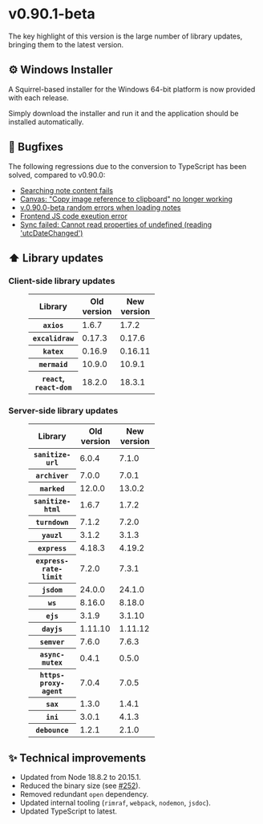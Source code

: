 # v0.90.1-beta
The key highlight of this version is the large number of library updates, bringing them to the latest version.

## ⚙️ Windows Installer

A Squirrel-based installer for the Windows 64-bit platform is now provided with each release.

Simply download the installer and run it and the application should be installed automatically.

## 🐞 Bugfixes

The following regressions due to the conversion to TypeScript has been solved, compared to v0.90.0:

*   [Searching note content fails](https://github.com/TriliumNext/Notes/issues/211)
*   [Canvas: "Copy image reference to clipboard" no longer working](https://github.com/TriliumNext/Notes/pull/227)
*   [v.0.90.0-beta random errors when loading notes](https://github.com/TriliumNext/Notes/issues/238)
*   [Frontend JS code exeution error](https://github.com/TriliumNext/Notes/issues/244)
*   [Sync failed: Cannot read properties of undefined (reading 'utcDateChanged')](https://github.com/TriliumNext/Notes/issues/210)

## ⬆️ Library updates

### Client-side library updates

<figure class="table" style="width:50%;"><table><thead><tr><th>Library</th><th>Old version</th><th>New version</th></tr></thead><tbody><tr><th><code>axios</code></th><td>1.6.7</td><td>1.7.2</td></tr><tr><th><code>excalidraw</code></th><td>0.17.3</td><td>0.17.6</td></tr><tr><th><code>katex</code></th><td>0.16.9</td><td>0.16.11</td></tr><tr><th><code>mermaid</code></th><td>10.9.0</td><td>10.9.1</td></tr><tr><th><code>react</code>, <code>react-dom</code></th><td>18.2.0</td><td>18.3.1</td></tr></tbody></table></figure>

### Server-side library updates

<figure class="table" style="width:50%;"><table><thead><tr><th>Library</th><th>Old version</th><th>New version</th></tr></thead><tbody><tr><th><code>sanitize-url</code></th><td>6.0.4</td><td>7.1.0</td></tr><tr><th><code>archiver</code></th><td>7.0.0</td><td>7.0.1</td></tr><tr><th><code>marked</code></th><td>12.0.0</td><td>13.0.2</td></tr><tr><th><code>sanitize-html</code></th><td>1.6.7</td><td>1.7.2</td></tr><tr><th><code>turndown</code></th><td>7.1.2</td><td>7.2.0</td></tr><tr><th><code>yauzl</code></th><td>3.1.2</td><td>3.1.3</td></tr><tr><th><code>express</code></th><td>4.18.3</td><td>4.19.2</td></tr><tr><th><code>express-rate-limit</code></th><td>7.2.0</td><td>7.3.1</td></tr><tr><th><code>jsdom</code></th><td>24.0.0</td><td>24.1.0</td></tr><tr><th><code>ws</code></th><td>8.16.0</td><td>8.18.0</td></tr><tr><th><code>ejs</code></th><td>3.1.9</td><td>3.1.10</td></tr><tr><th><code>dayjs</code></th><td>1.11.10</td><td>1.11.12</td></tr><tr><th><code>semver</code></th><td>7.6.0</td><td>7.6.3</td></tr><tr><th><code>async-mutex</code></th><td>0.4.1</td><td>0.5.0</td></tr><tr><th><code>https-proxy-agent</code></th><td>7.0.4</td><td>7.0.5</td></tr><tr><th><code>sax</code></th><td>1.3.0</td><td>1.4.1</td></tr><tr><th><code>ini</code></th><td>3.0.1</td><td>4.1.3</td></tr><tr><th><code>debounce</code></th><td>1.2.1</td><td>2.1.0</td></tr></tbody></table></figure>

## ✨ Technical improvements

*   Updated from Node 18.8.2 to 20.15.1.
*   Reduced the binary size (see [#252](https://github.com/TriliumNext/Notes/pull/252)).
*   Removed redundant `open` dependency.
*   Updated internal tooling (`rimraf`, `webpack`, `nodemon`, `jsdoc`).
*   Updated TypeScript to latest.